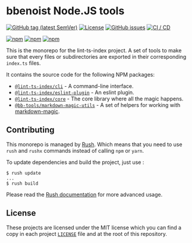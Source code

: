 # bbenoist Node.JS tools

[![GitHub tag (latest SemVer)](https://img.shields.io/github/v/tag/bbenoist/node-tools?label=Version&logo=git&sort=semver)](https://github.com/bbenoist/node-tools/releases)
[![License](https://img.shields.io/github/license/bbenoist/node-tools?label=License&logo=github)](https://raw.githubusercontent.com/bbenoist/node-tools/master/LICENSE)
[![GitHub issues](https://img.shields.io/github/issues/bbenoist/node-tools?label=Issues&logo=github)](https://github.com/bbenoist/node-tools/issues)
[![CI / CD](https://github.com/bbenoist/node-tools/actions/workflows/ci-cd.yml/badge.svg?branch=master)](https://github.com/bbenoist/node-tools/actions/workflows/ci-cd.yml)

[![npm](https://img.shields.io/npm/dt/@lint-ts-index/core?label=core&logo=npm)](https://npmjs.com/package/core)
[![npm](https://img.shields.io/npm/dt/@lint-ts-index/cli?label=cli&logo=npm)](https://npmjs.com/package/cli)
[![npm](https://img.shields.io/npm/dt/@lint-ts-index/eslint-plugin?label=eslint-plugin&logo=npm)](https://npmjs.com/package/eslint-plugin)

This is the monorepo for the lint-ts-index project. A set of tools to make sure that every files or subdirectories are exported in their corresponding `index.ts` files.

It contains the source code for the following NPM packages:

- [`@lint-ts-index/cli`](projects/lint-ts-index/cli/README.md) - A command-line interface.
- [`@lint-ts-index/eslint-plugin`](projects/lint-ts-index/eslint-plugin/README.md) - An eslint plugin.
- [`@lint-ts-index/core`](projects/lint-ts-index/core/README.md) - The core library where all the magic happens.
- [`@bb-tools/markdown-magic-utils`](projects/tools/markdown-magic-utils/README.md) - A set of helpers for working with [markdown-magic](https://www.npmjs.com/package/markdown-magic).

## Contributing

This monorepo is managed by [Rush](https://rushjs.io/). Which means that you need to use `rush` and `rushx` commands instead of calling `npm` or `yarn`.

To update dependencies and build the project, just use :

```text
$ rush update
...
$ rush build
```

Please read the [Rush documentation](https://rushjs.io/pages/developer/new_developer/) for more advanced usage.

## License

These projects are licensed under the MIT license which you can find a copy in each project [`LICENSE`](LICENSE) file and at the root of this repository.
